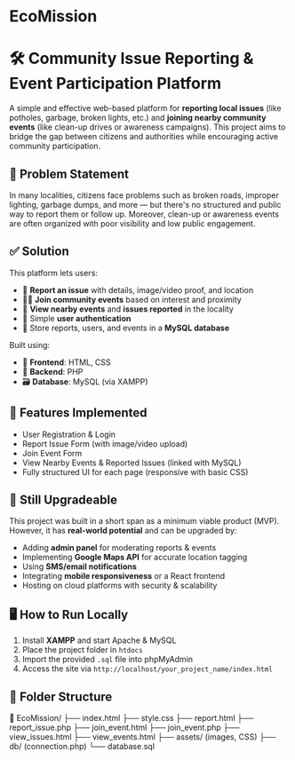 # EcoMission
# 🛠️ Community Issue Reporting & Event Participation Platform

A simple and effective web-based platform for **reporting local issues** (like potholes, garbage, broken lights, etc.) and **joining nearby community events** (like clean-up drives or awareness campaigns). This project aims to bridge the gap between citizens and authorities while encouraging active community participation.

## 🚨 Problem Statement

In many localities, citizens face problems such as broken roads, improper lighting, garbage dumps, and more — but there's no structured and public way to report them or follow up. Moreover, clean-up or awareness events are often organized with poor visibility and low public engagement.

## ✅ Solution

This platform lets users:
- 📝 **Report an issue** with details, image/video proof, and location
- 🧍‍♂️ **Join community events** based on interest and proximity
- 📍 **View nearby events** and **issues reported** in the locality
- 🔐 Simple **user authentication**
- 📂 Store reports, users, and events in a **MySQL database**

Built using:
- 🧱 **Frontend**: HTML, CSS
- 🧠 **Backend**: PHP
- 🗃️ **Database**: MySQL (via XAMPP)

## 🔧 Features Implemented

- User Registration & Login
- Report Issue Form (with image/video upload)
- Join Event Form
- View Nearby Events & Reported Issues (linked with MySQL)
- Fully structured UI for each page (responsive with basic CSS)

## 🧩 Still Upgradeable

This project was built in a short span as a minimum viable product (MVP). However, it has **real-world potential** and can be upgraded by:
- Adding **admin panel** for moderating reports & events
- Implementing **Google Maps API** for accurate location tagging
- Using **SMS/email notifications**
- Integrating **mobile responsiveness** or a React frontend
- Hosting on cloud platforms with security & scalability

## 🖥️ How to Run Locally

1. Install **XAMPP** and start Apache & MySQL
2. Place the project folder in `htdocs`
3. Import the provided `.sql` file into phpMyAdmin
4. Access the site via `http://localhost/your_project_name/index.html`

## 📂 Folder Structure
📁 EcoMission/
├── index.html
├── style.css
├── report.html
├── report_issue.php
├── join_event.html
├── join_event.php
├── view_issues.html
├── view_events.html
├── assets/ (images, CSS)
├── db/ (connection.php)
└── database.sql
